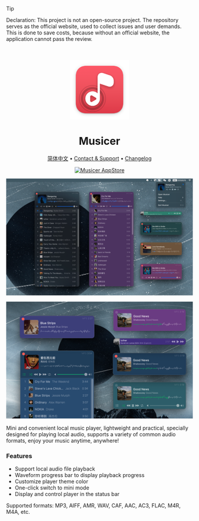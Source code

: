 <!--idoc:ignore:start-->
> [!TIP]
> Declaration: This project is not an open-source project. The repository serves as the official website, used to collect issues and user demands. This is done to save costs, because without an official website, the application cannot pass the review.
<!--idoc:ignore:end-->

<div align="center">
  <br />
  <br />
  <img src="./assets/logo.png" width="160" height="160">
  <h1>
    Musicer
  </h1>
  <!--rehype:style=border: 0;-->
  <p>
    <a href="./README.zh.md">简体中文</a> • 
    <a target="_blank" href="https://github.com/jaywcjlove/musicer/issues/new?template=bug_report.yml">Contact & Support</a> • 
    <a href="https://github.com/jaywcjlove/musicer/releases">Changelog</a>
  </p>
  <p>
    <a target="_blank" href="https://apps.apple.com/app/musicer/6745227444" title="Musicer for macOS">
      <img alt="Musicer AppStore" src="https://jaywcjlove.github.io/sb/download/macos.svg" height="51">
    </a>
  </p>
</div>

![Musicer 1](./assets/screenshots-1.png)

![Musicer 2](./assets/screenshots-2.png)

Mini and convenient local music player, lightweight and practical, specially designed for playing local audio, supports a variety of common audio formats, enjoy your music anytime, anywhere!

### Features

- Support local audio file playback
- Waveform progress bar to display playback progress
- Customize player theme color
- One-click switch to mini mode
- Display and control player in the status bar

Supported formats: MP3, AIFF, AMR, WAV, CAF, AAC, AC3, FLAC, M4R, M4A, etc.